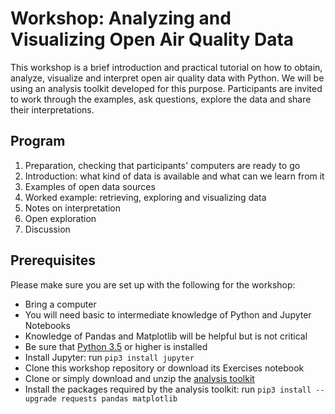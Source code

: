 # Workshop: Analyzing and Visualizing Open Air Quality Data

This workshop is a brief introduction and practical tutorial on how to obtain,
analyze, visualize and interpret open air quality data with Python. We will be
using an analysis toolkit developed for this purpose. Participants are invited
to work through the examples, ask questions, explore the data and share their
interpretations.

## Program
1. Preparation, checking that participants' computers are ready to go
2. Introduction: what kind of data is available and what can we learn from it
3. Examples of open data sources
4. Worked example: retrieving, exploring and visualizing data
5. Notes on interpretation
6. Open exploration
7. Discussion

## Prerequisites
Please make sure you are set up with the following for the workshop:
- Bring a computer
- You will need basic to intermediate knowledge of Python and Jupyter Notebooks
- Knowledge of Pandas and Matplotlib will be helpful but is not critical
- Be sure that [Python 3.5](https://www.python.org/) or higher is installed
- Install Jupyter: run `pip3 install jupyter`
- Clone this workshop repository or download its Exercises notebook
- Clone or simply download and unzip the
[analysis toolkit](https://github.com/dr-1/airqdata)
- Install the packages required by the analysis toolkit: run
`pip3 install --upgrade requests pandas matplotlib`

